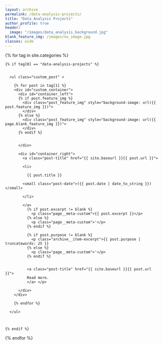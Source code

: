 ```yaml
---
layout: archive
permalink: /data-analysis-projects/
title: "Data Analysis Projects"
author_profile: true
header:
  image: "/images/data_analysis_background.jpg"
blank_feature_img: /images/no_image.jpg
classes: wide  
---
```


<div class="tags-expo-section">

  {% for tag in site.categories %}

    {% if tag[0] == "data-analysis-projects" %}


      <ul class="custom_post" >

        {% for post in tag[1] %}
        <div id="custom_container">
          <div id="container_left">
          {% if post.feature_img %}
            <div class="post_feature_img" style="background-image: url({{ post.feature_img }})">
            </div>
          {% else %}
            <div class="post_feature_img" style="background-image: url({{ page.blank_feature_img }})">
            </div>
          {% endif %}  


          </div>

          <div id="container_right">
            <a class="post-title" href="{{ site.baseurl }}{{ post.url }}">

            <li>

              {{ post.title }}

            <small class="post-date">({{ post.date | date_to_string }})</small>

            </li>

            </a>
              {% if post.excerpt != blank %}
                <p class="page__meta-custom">{{ post.excerpt }}</p>
              {% else %}
                <p class="page__meta-custom">'</p>
              {% endif %}    

              {% if post.purpose != blank %}              
                <p class="archive__item-excerpt">{{ post.purpose | truncatewords: 25 }}
              {% else %}
                <p class="page__meta-custom">'</p>
              {% endif %}


              <a class="post-title" href="{{ site.baseurl }}{{ post.url }}">
              Read more.
              </a> </p>

          </div>
        </div>

        {% endfor %}

      </ul>



    {% endif %}

  {% endfor %}

</div>
